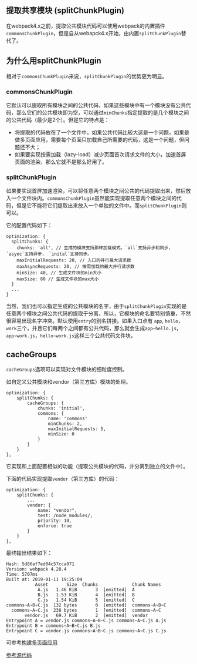 ## 提取共享模块  (splitChunkPlugin)

在webpack4.x之前，提取公共模块代码可以使用webpack的内置插件`commonsChunkPlugin`，但是自从webapck4.x开始，由内置`splitChunkPlugin`替代了。

## 为什么用splitChunkPlugin

相对于`commonsChunkPlugin`来说，`splitChunkPlugin`的优势更为明显。

### commonsChunkPlugin

它默认可以提取所有模块之间的公共代码，如果这些模块中有一个模块没有公共代码，那么它们的公共模块即为空，可以通过`minChunks`指定提取的是几个模块之间的公共代码（最少是2个）。但是它的特点是：

* 将提取的代码放在了一个文件中，如果公共代码比较大这是一个问题，如果是做多页面应用，需要每个页面只加载自己所需要的代码，这是一个问题，但问题还不大；
* 如果要实现按需加载（lazy-load）减少页面首次请求文件的大小，加速首屏页面的渲染，那么它就不是那么好用了。

### splitChunkPlugin

如果要实现首屏加速渲染，可以将任意两个模块之间公共的代码提取出来，然后放入一个文件块内。`commonsChunkPlugin`虽然能实现提取任意两个模块之间的代码，但是它不能将它们提取出来放入一个单独的文件中。而`splitChunkPlugin`则可以。

它的配置代码如下：

```
optimization: {
  splitChunks: {
    chunks: 'all', // 生成的模块支持那种加载模式。`all`支持异步和同步，`async`支持异步， `inital`支持同步。
    maxInitialRequests: 20, // 入口的并行最大请求数
    maxAsyncRequests: 20, // 按需加载的最大并行请求数
    minSize: 40, // 生成文件块的min大小
    maxSize: 80 // 生成文件块的max大小
  }
  ...
}
```

当然，我们也可以指定生成的公共模块的名字，由于`splitChunkPlugin`实现的是任意两个模块之间公共代码的提取于分离，所以，它模块的命名要特别慎重，不然很容易出现名字冲突。默认使用`entry`的别名拼接。如果入口点有 `app`, `hello`，`work`三个，并且它们每两个之间都有公共代码，那么就会生成`app~hello.js`，`app~work.js`，`hello~work.js`这样三个公共代码文件块。

## cacheGroups

`cacheGroups`选项可以实现对文件模块的细粒度控制。

如自定义公共模块和vendor（第三方库）模块的处理。

```
optimization: {
    splitChunks: {
        cacheGroups: {
            chunks: 'initial',
            commons: {
                name: 'commons'
                minChunks: 2,
                maxInitialRequests: 5,
                minSize: 0
            }
        }
    }
},
```

它实现和上面配置相似的功能（提取公共模块的代码，并分离到独立的文件中）。

下面的代码实现提取`vendor`（第三方库）的代码：

```
optimization: {
    splitChunks: {
        ...
        vendor: {
            name: "vendor",
            test: /node_modules/,
            priority: 10,
            enforce: true
        }
    }
},
```

最终输出结果如下：

```
Hash: 5d86af7ed04c57cca071
Version: webpack 4.28.4
Time: 5707ms
Built at: 2019-01-11 19:25:04
           Asset       Size  Chunks             Chunk Names
            A.js   1.46 KiB       3  [emitted]  A
            B.js   1.53 KiB       4  [emitted]  B
            C.js   1.54 KiB       5  [emitted]  C
commons~A~B~C.js  132 bytes       0  [emitted]  commons~A~B~C
  commons~A~C.js  238 bytes       1  [emitted]  commons~A~C
       vendor.js   69.7 KiB       2  [emitted]  vendor
Entrypoint A = vendor.js commons~A~B~C.js commons~A~C.js A.js
Entrypoint B = commons~A~B~C.js B.js
Entrypoint C = vendor.js commons~A~B~C.js commons~A~C.js C.js
```


可参考[构建多页面应用](https://github.com/lvzhenbang/webpack4.x-multi-page)

[参考源代码](https://github.com/lvzhenbang/webpack-learning/tree/master/demo/example-13)